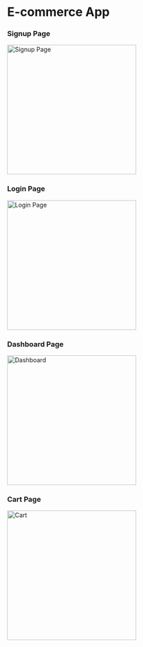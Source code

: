 # E-commerce App

### Signup Page
<img src="https://github.com/user-attachments/assets/d7a42d3a-d347-4cd2-a5cd-797e91313ea2" alt="Signup Page" width="300"/>

### Login Page
<img src="https://github.com/user-attachments/assets/17d6967a-1fb0-4e00-a4fd-59c2d91c105d" alt="Login Page" width="300"/>

### Dashboard Page
<img src="https://github.com/user-attachments/assets/abf0c4f4-cc99-4c8f-ba17-aa8e49f55cef" alt="Dashboard" width="300"/>

### Cart Page
<img src="https://github.com/user-attachments/assets/09cd7f98-123e-405e-ac67-2f0fd181a769" alt="Cart" width="300"/>
